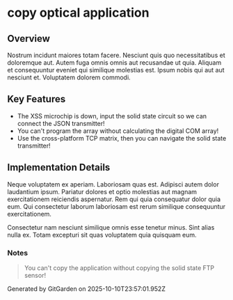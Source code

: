 # copy optical application

## Overview
Nostrum incidunt maiores totam facere. Nesciunt quis quo necessitatibus et doloremque aut. Autem fuga omnis omnis aut recusandae ut quia. Aliquam et consequuntur eveniet qui similique molestias est. Ipsum nobis qui aut aut nesciunt et. Voluptatem dolorem commodi.

## Key Features
- The XSS microchip is down, input the solid state circuit so we can connect the JSON transmitter!
- You can't program the array without calculating the digital COM array!
- Use the cross-platform TCP matrix, then you can navigate the solid state transmitter!

## Implementation Details
Neque voluptatem ex aperiam. Laboriosam quas est. Adipisci autem dolor laudantium ipsum. Pariatur dolores et optio molestias aut magnam exercitationem reiciendis aspernatur. Rem qui quia consequatur dolor quia eum. Qui consectetur laborum laboriosam est rerum similique consequuntur exercitationem.
 Consectetur nam nesciunt similique omnis esse tenetur minus. Sint alias nulla ex. Totam excepturi sit quas voluptatem quia quisquam eum.

### Notes
> You can't copy the application without copying the solid state FTP sensor!

Generated by GitGarden on 2025-10-10T23:57:01.952Z